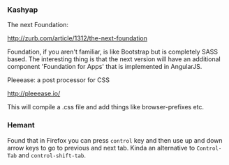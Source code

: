 ### Kashyap

The next Foundation:

http://zurb.com/article/1312/the-next-foundation

Foundation, if you aren't familiar, is like Bootstrap but is completely
SASS based. The interesting thing is that the next version will have an
additional component 'Foundation for Apps' that is implemented in
AngularJS.


Pleeease: a post processor for CSS

http://pleeease.io/

This will compile a .css file and add things like browser-prefixes etc.

### Hemant

Found that in Firefox you can press `control` key and then use up and down arrow
keys to go to previous and next tab. Kinda an alternative to `Control-Tab` and
`control-shift-tab`.
